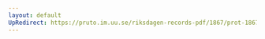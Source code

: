 ```yaml
---
layout: default
UpRedirect: https://pruto.im.uu.se/riksdagen-records-pdf/1867/prot-1867--fk--406/prot-1867--fk--406_023.pdf
---
```

